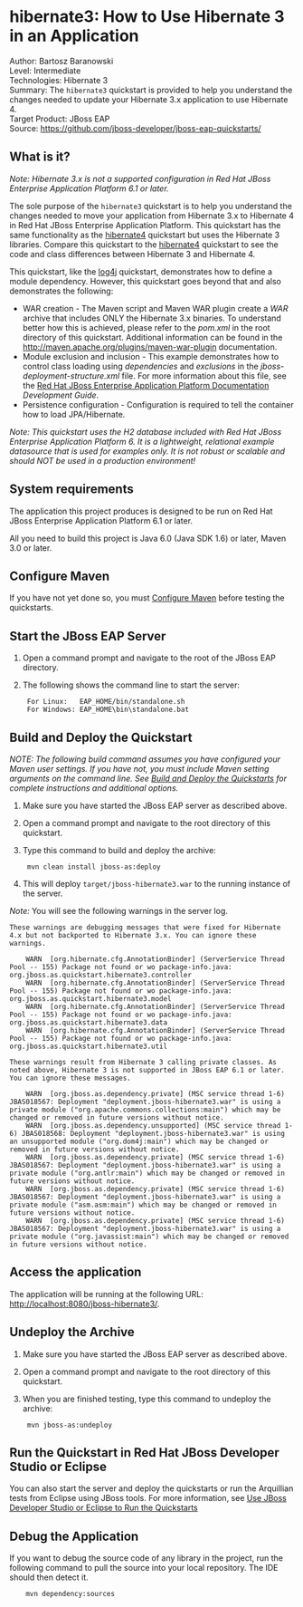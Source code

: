 hibernate3: How to Use  Hibernate 3 in an Application
=====================================================
Author: Bartosz Baranowski   
Level: Intermediate  
Technologies: Hibernate 3  
Summary: The `hibernate3` quickstart is provided to help you understand the changes needed to update your Hibernate 3.x application to use Hibernate 4.  
Target Product: JBoss EAP  
Source: <https://github.com/jboss-developer/jboss-eap-quickstarts/>  

What is it?
-----------

_Note: Hibernate 3.x is not a supported configuration in Red Hat JBoss Enterprise Application Platform 6.1 or later._

The sole purpose of the `hibernate3` quickstart is to help you understand the changes needed to move your application from 
Hibernate 3.x to Hibernate 4 in Red Hat JBoss Enterprise Application Platform. This quickstart has the same functionality as the [hibernate4](../hibernate4/README.md) quickstart 
but uses the Hibernate 3 libraries. Compare this quickstart to the [hibernate4](../hibernate4/README.md) quickstart to see the 
code and class differences between Hibernate 3 and Hibernate 4. 

This quickstart, like the [log4j](../log4j/README.md) quickstart, demonstrates how to define a module dependency. However, this quickstart goes beyond that and also demonstrates the following:
 
* WAR creation - The Maven script and Maven WAR plugin create a *WAR* archive that includes ONLY the Hibernate 3.x binaries. To understand better how this is achieved, please refer to the *pom.xml* in the root directory of this quickstart. Additional information can be found in the <http://maven.apache.org/plugins/maven-war-plugin> documentation.
* Module exclusion and inclusion - This example demonstrates how to control class loading using *dependencies* and *exclusions* in the *jboss-deployment-structure.xml* file. For more information about this file, see the [Red Hat JBoss Enterprise Application Platform Documentation](https://access.redhat.com/documentation/en-US/JBoss_Enterprise_Application_Platform/) _Development Guide_.
* Persistence configuration - Configuration is required to tell the container how to load JPA/Hibernate.
 

_Note: This quickstart uses the H2 database included with Red Hat JBoss Enterprise Application Platform 6. It is a lightweight, relational example datasource that is used for examples only. It is not robust or scalable and should NOT be used in a production environment!_
  
System requirements
-------------------

The application this project produces is designed to be run on Red Hat JBoss Enterprise Application Platform 6.1 or later. 

All you need to build this project is Java 6.0 (Java SDK 1.6) or later, Maven 3.0 or later.

Configure Maven
---------------

If you have not yet done so, you must [Configure Maven](https://github.com/jboss-developer/jboss-developer-shared-resources/blob/master/guides/CONFIGURE_MAVEN.md#configure-maven-to-build-and-deploy-the-quickstarts) before testing the quickstarts.


Start the JBoss EAP Server
-------------------------

1. Open a command prompt and navigate to the root of the JBoss EAP directory.
2. The following shows the command line to start the server:

        For Linux:   EAP_HOME/bin/standalone.sh
        For Windows: EAP_HOME\bin\standalone.bat

 
Build and Deploy the Quickstart
-------------------------

_NOTE: The following build command assumes you have configured your Maven user settings. If you have not, you must include Maven setting arguments on the command line. See [Build and Deploy the Quickstarts](../README.md#build-and-deploy-the-quickstarts) for complete instructions and additional options._

1. Make sure you have started the JBoss EAP server as described above.
2. Open a command prompt and navigate to the root directory of this quickstart.
3. Type this command to build and deploy the archive:

        mvn clean install jboss-as:deploy

4. This will deploy `target/jboss-hibernate3.war` to the running instance of the server.

_Note:_ You will see the following warnings in the server log. 

    These warnings are debugging messages that were fixed for Hibernate 4.x but not backported to Hibernate 3.x. You can ignore these warnings.

        WARN  [org.hibernate.cfg.AnnotationBinder] (ServerService Thread Pool -- 155) Package not found or wo package-info.java: org.jboss.as.quickstart.hibernate3.controller
        WARN  [org.hibernate.cfg.AnnotationBinder] (ServerService Thread Pool -- 155) Package not found or wo package-info.java: org.jboss.as.quickstart.hibernate3.model
        WARN  [org.hibernate.cfg.AnnotationBinder] (ServerService Thread Pool -- 155) Package not found or wo package-info.java: org.jboss.as.quickstart.hibernate3.data
        WARN  [org.hibernate.cfg.AnnotationBinder] (ServerService Thread Pool -- 155) Package not found or wo package-info.java: org.jboss.as.quickstart.hibernate3.util

    These warnings result from Hibernate 3 calling private classes. As noted above, Hibernate 3 is not supported in JBoss EAP 6.1 or later. You can ignore these messages.

        WARN  [org.jboss.as.dependency.private] (MSC service thread 1-6) JBAS018567: Deployment "deployment.jboss-hibernate3.war" is using a private module ("org.apache.commons.collections:main") which may be changed or removed in future versions without notice.
        WARN  [org.jboss.as.dependency.unsupported] (MSC service thread 1-6) JBAS018568: Deployment "deployment.jboss-hibernate3.war" is using an unsupported module ("org.dom4j:main") which may be changed or removed in future versions without notice.
        WARN  [org.jboss.as.dependency.private] (MSC service thread 1-6) JBAS018567: Deployment "deployment.jboss-hibernate3.war" is using a private module ("org.antlr:main") which may be changed or removed in future versions without notice.
        WARN  [org.jboss.as.dependency.private] (MSC service thread 1-6) JBAS018567: Deployment "deployment.jboss-hibernate3.war" is using a private module ("asm.asm:main") which may be changed or removed in future versions without notice.
        WARN  [org.jboss.as.dependency.private] (MSC service thread 1-6) JBAS018567: Deployment "deployment.jboss-hibernate3.war" is using a private module ("org.javassist:main") which may be changed or removed in future versions without notice.


Access the application 
---------------------

The application will be running at the following URL: <http://localhost:8080/jboss-hibernate3/>.


Undeploy the Archive
--------------------

1. Make sure you have started the JBoss EAP server as described above.
2. Open a command prompt and navigate to the root directory of this quickstart.
3. When you are finished testing, type this command to undeploy the archive:

        mvn jboss-as:undeploy

Run the Quickstart in Red Hat JBoss Developer Studio or Eclipse
-------------------------------------
You can also start the server and deploy the quickstarts or run the Arquillian tests from Eclipse using JBoss tools. For more information, see [Use JBoss Developer Studio or Eclipse to Run the Quickstarts](https://github.com/jboss-developer/jboss-developer-shared-resources/blob/master/guides/USE_JBDS.md#use-jboss-developer-studio-or-eclipse-to-run-the-quickstarts) 


Debug the Application
------------------------------------

If you want to debug the source code of any library in the project, run the following command to pull the source into your local repository. The IDE should then detect it.

        mvn dependency:sources


